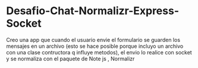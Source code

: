 # Desafio-Chat-Normalizr-Express-Socket
 Creo una app que cuando el usuario envie el formulario se guarden los mensajes en un archivo (esto se hace posible porque incluyo un archivo con una clase contructora q influye metodos), el envio lo realice con socket y se normaliza con el paquete de Note js , Normalizr
